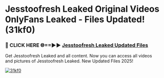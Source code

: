 # Jesstoofresh Leaked Original Videos 0nlyFans Leaked - Files Updated! (31kf0)

<h3>🔴 CLICK HERE 🌐==►► <a href="https://tinyurl.com/ehrbuxhb" rel="nofollow">Jesstoofresh Leaked Updated Files</a></h3>

Get Jesstoofresh Leaked and all content. Now you can access all videos and pictures of Jesstoofresh Leaked. New Updated Files 2025!

[![31kf0](https://i.imgur.com/lVYEuWS.gif)](https://tinyurl.com/ehrbuxhb)
